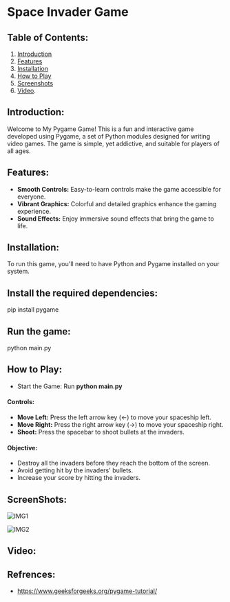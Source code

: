 # Space Invader Game

## Table of Contents:
1. [Introduction](#introduction)
2. [Features](#features)
3. [Installation](#installation)
4. [How to Play](#how-to-play)
5. [Screenshots](#screenshots)
6. [Video](#video).

## Introduction:
Welcome to My Pygame Game! This is a fun and interactive game developed using Pygame, a set of Python modules designed for writing video games. The game is simple, yet addictive, and suitable for players of all ages.

## Features:
- **Smooth Controls:** Easy-to-learn controls make the game accessible for everyone.
- **Vibrant Graphics:** Colorful and detailed graphics enhance the gaming experience.
- **Sound Effects:** Enjoy immersive sound effects that bring the game to life.

## Installation:
To run this game, you'll need to have Python and Pygame installed on your system.

## Install the required dependencies:
pip install pygame

## Run the game:
python main.py

## How to Play:

- Start the Game: Run **python main.py** 

#### Controls:

- **Move Left:**  Press the left arrow key (←) to move your spaceship left.
- **Move Right:** Press the right arrow key (→) to move your spaceship right.
-  **Shoot:**     Press the spacebar to shoot bullets at the invaders.

#### Objective:
-  Destroy all the invaders before they reach the bottom of the screen.
-  Avoid getting hit by the invaders' bullets.
-  Increase your score by hitting the invaders.

## ScreenShots:

![IMG1](https://github.com/user-attachments/assets/9f332b4e-618d-4566-aa5b-fa56fce4fae2)



![IMG2](https://github.com/user-attachments/assets/43e6a38c-2558-4bfe-8245-a02bbad7203d)

## Video:

## Refrences:

- https://www.geeksforgeeks.org/pygame-tutorial/























